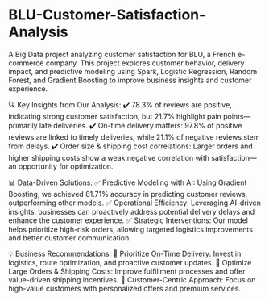 # BLU-Customer-Satisfaction-Analysis
A Big Data project analyzing customer satisfaction for BLU, a French e-commerce company. This project explores customer behavior, delivery impact, and predictive modeling using Spark, Logistic Regression, Random Forest, and Gradient Boosting to improve business insights and customer experience.

🔍 Key Insights from Our Analysis: ✔️ 78.3% of reviews are positive, indicating strong customer satisfaction, but 21.7% highlight pain points—primarily late deliveries. ✔️ On-time delivery matters: 97.8% of positive reviews are linked to timely deliveries, while 21.1% of negative reviews stem from delays. ✔️ Order size & shipping cost correlations: Larger orders and higher shipping costs show a weak negative correlation with satisfaction—an opportunity for optimization.

📊 Data-Driven Solutions: ✅ Predictive Modeling with AI: Using Gradient Boosting, we achieved 81.71% accuracy in predicting customer reviews, outperforming other models. ✅ Operational Efficiency: Leveraging AI-driven insights, businesses can proactively address potential delivery delays and enhance the customer experience. ✅ Strategic Interventions: Our model helps prioritize high-risk orders, allowing targeted logistics improvements and better customer communication.

💡 Business Recommendations: 🔹 Prioritize On-Time Delivery: Invest in logistics, route optimization, and proactive customer updates. 🔹 Optimize Large Orders & Shipping Costs: Improve fulfillment processes and offer value-driven shipping incentives. 🔹 Customer-Centric Approach: Focus on high-value customers with personalized offers and premium services.

